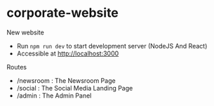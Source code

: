 # corporate-website
New website

- Run `npm run dev` to start development server (NodeJS And React)
- Accessible at [http://localhost:3000](http://localhost:3000)

Routes
- /newsroom : The Newsroom Page
- /social : The Social Media Landing Page
- /admin : The Admin Panel
